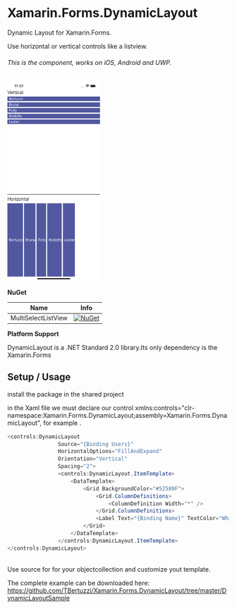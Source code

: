 # Xamarin.Forms.DynamicLayout

Dynamic Layout for Xamarin.Forms. 

Use horizontal or vertical controls like a listview.
 
 ###### This is the component, works on iOS, Android and UWP.
 
 <a href="#">
<img border="0" alt="W3Schools" src="Resource/sampleApp.png" width="210"   alt="SocialNetworkApp" /></a>

**NuGet**

|Name|Info|
| ------------------- | :------------------: |
|MultiSelectListView|[![NuGet](https://img.shields.io/badge/nuget-1.0.0-blue.svg)](https://www.nuget.org/packages/Xamarin.Forms.DynamicLayout/)|

**Platform Support**

DynamicLayout is a .NET Standard 2.0 library.Its only dependency is the Xamarin.Forms

## Setup / Usage

install the package in the shared project

in the Xaml file we must declare our control xmlns:controls="clr-namespace:Xamarin.Forms.DynamicLayout;assembly=Xamarin.Forms.DynamicLayout", for example .

```csharp
<controls:DynamicLayout
                Source="{Binding Users}"
                HorizontalOptions="FillAndExpand"
                Orientation="Vertical"
                Spacing="2">
                <controls:DynamicLayout.ItemTemplate>
                    <DataTemplate>
                        <Grid BackgroundColor="#52589F">
                            <Grid.ColumnDefinitions>
                                <ColumnDefinition Width="*" />
                            </Grid.ColumnDefinitions>
                            <Label Text="{Binding Name}" TextColor="White" FontSize="Medium" VerticalTextAlignment="Center" />
                        </Grid>
                    </DataTemplate>
                </controls:DynamicLayout.ItemTemplate>
</controls:DynamicLayout>
            
```

Use source for for your objectcollection and customize yout template.

The complete example can be downloaded here: https://github.com/TBertuzzi/Xamarin.Forms.DynamicLayout/tree/master/DynamicLayoutSample


